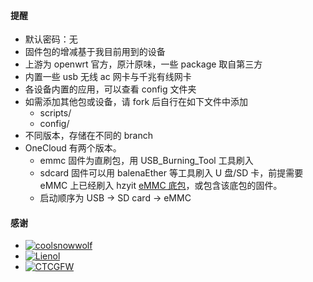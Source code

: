 #### 提醒

- 默认密码：无
- 固件包的增减基于我目前用到的设备
- 上游为 openwrt 官方，原汁原味，一些 package 取自第三方
- 内置一些 usb 无线 ac 网卡与千兆有线网卡
- 各设备内置的应用，可以查看 config 文件夹
- 如需添加其他包或设备，请 fork 后自行在如下文件中添加
    - scripts/
    - config/
- 不同版本，存储在不同的 branch
- OneCloud 有两个版本。
    - emmc 固件为直刷包，用 USB_Burning_Tool 工具刷入
    - sdcard 固件可以用 balenaEther 等工具刷入 U 盘/SD 卡，前提需要 eMMC 上已经刷入 hzyit [eMMC 底包](https://github.com/hzyitc/u-boot-onecloud/releases/download/build-20221028-0940/eMMC.burn.img)，或包含该底包的固件。
    - 启动顺序为 USB -> SD card -> eMMC

#### 感谢

- [![coolsnowwolf](https://img.shields.io/badge/Lede-Lean-orange.svg?style=flat&logo=appveyor)](https://github.com/coolsnowwolf/lede)
- [![Lienol](https://img.shields.io/badge/OpenWrt-Lienol-orange.svg?style=flat&logo=appveyor)](https://github.com/Lienol/openwrt)
- [![CTCGFW](https://img.shields.io/badge/OpenWrt-CTCGFW-orange.svg?style=flat&logo=appveyor)](https://github.com/immortalwrt/immortalwrt)
